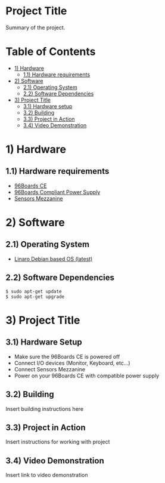 # Project Title

Summary of the project.

# Table of Contents

- [1) Hardware](#1-hardware)
   - [1.1) Hardware requirements](#11-hardware-requirements)
- [2) Software](#2-software) 
   - [2.1) Operating System](#21-operating-system)
   - [2.2) Software Dependencies](#22-software-dependencies)
- [3) Project Title](#3-project-title)
   - [3.1) Hardware setup](#31-hardware-setup)
   - [3.2) Building](#32-building)
   - [3.3) Project in Action](#33-project-in-action)
   - [3.4) Video Demonstration](#34-video-demonstration)
   
# 1) Hardware

## 1.1) Hardware requirements

- [96Boards CE](https://www.96boards.org/products/ce/)
- [96Boards Compliant Power Supply](http://www.96boards.org/product/power/)
- [Sensors Mezzanine](http://www.96boards.org/product/sensors-mezzanine/)

# 2) Software

## 2.1) Operating System

- [Linaro Debian based OS (latest)](https://github.com/96boards/documentation/blob/master/ConsumerEdition/DragonBoard-410c/Downloads/Debian.md)

## 2.2) Software Dependencies

```
$ sudo apt-get update
$ sudo apt-get upgrade
```

# 3) Project Title

## 3.1) Hardware Setup

- Make sure the 96Boards CE is powered off
- Connect I/O devices (Monitor, Keyboard, etc...)
- Connect Sensors Mezzanine
- Power on your 96Boards CE with compatible power supply

## 3.2) Building

Insert building instructions here

## 3.3) Project in Action

Insert instructions for working with project

## 3.4) Video Demonstration

Insert link to video demonstration
